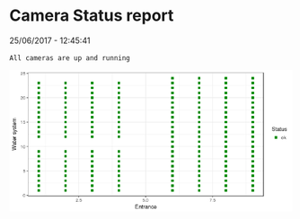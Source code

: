 Camera Status report
================
25/06/2017 - 12:45:41

    All cameras are up and running

![](camreport_files/figure-markdown_github/unnamed-chunk-2-1.png)
